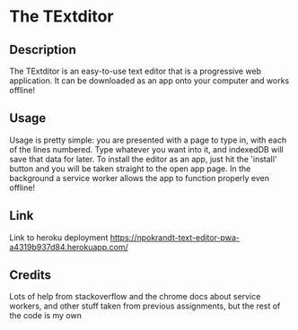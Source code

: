 # The TExtditor

## Description

The TExtditor is an easy-to-use text editor that is a progressive web application. It can be downloaded as an app onto your computer and works offline!

## Usage

Usage is pretty simple: you are presented with a page to type in, with each of the lines numbered. Type whatever you want into it, and indexedDB will save that data for later. To install the editor as an app, just hit the 'install' button and you will be taken straight to the open app page. In the background a service worker allows the app to function properly even offline!

## Link

Link to heroku deployment
https://npokrandt-text-editor-pwa-a4319b937d84.herokuapp.com/

## Credits

Lots of help from stackoverflow and the chrome docs about service workers, and other stuff taken from previous assignments, but the rest of the code is my own